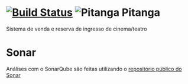 [![Build Status](https://travis-ci.org/SaladaDeFrutas/Pitanga.svg?branch=master)](https://travis-ci.org/SaladaDeFrutas/Pitanga)
![Pitanga](https://s4.postimg.org/rcys06dcd/pitangaicon.png) Pitanga
=================================================================================================

Sistema de venda e reserva de ingresso de cinema/teatro

# Sonar

Análises com o SonarQube são feitas utilizando o [repositório público do Sonar](https://sonarqube.com/dashboard?id=br.ufg.inf.pitanga%3APitanga)

